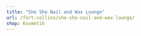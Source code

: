 ```yaml
---
title: "She She Nail and Wax Lounge"
url: /fort-collins/she-she-nail-and-wax-lounge/
shop: Kosmetik
---
```

